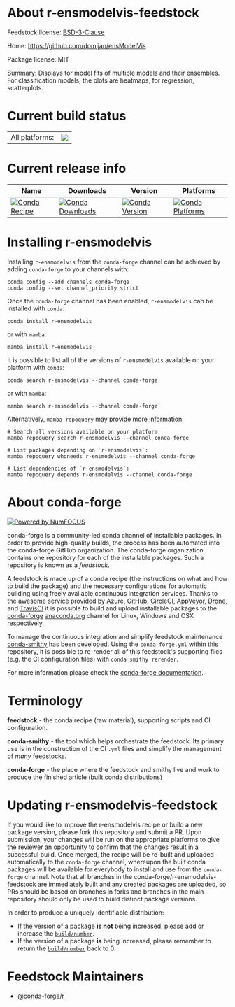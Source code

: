 About r-ensmodelvis-feedstock
=============================

Feedstock license: [BSD-3-Clause](https://github.com/conda-forge/r-ensmodelvis-feedstock/blob/main/LICENSE.txt)

Home: https://github.com/domijan/ensModelVis

Package license: MIT

Summary: Displays for model fits of multiple models and their ensembles. For classification models, the plots are heatmaps, for regression, scatterplots.

Current build status
====================


<table><tr><td>All platforms:</td>
    <td>
      <a href="https://dev.azure.com/conda-forge/feedstock-builds/_build/latest?definitionId=16799&branchName=main">
        <img src="https://dev.azure.com/conda-forge/feedstock-builds/_apis/build/status/r-ensmodelvis-feedstock?branchName=main">
      </a>
    </td>
  </tr>
</table>

Current release info
====================

| Name | Downloads | Version | Platforms |
| --- | --- | --- | --- |
| [![Conda Recipe](https://img.shields.io/badge/recipe-r--ensmodelvis-green.svg)](https://anaconda.org/conda-forge/r-ensmodelvis) | [![Conda Downloads](https://img.shields.io/conda/dn/conda-forge/r-ensmodelvis.svg)](https://anaconda.org/conda-forge/r-ensmodelvis) | [![Conda Version](https://img.shields.io/conda/vn/conda-forge/r-ensmodelvis.svg)](https://anaconda.org/conda-forge/r-ensmodelvis) | [![Conda Platforms](https://img.shields.io/conda/pn/conda-forge/r-ensmodelvis.svg)](https://anaconda.org/conda-forge/r-ensmodelvis) |

Installing r-ensmodelvis
========================

Installing `r-ensmodelvis` from the `conda-forge` channel can be achieved by adding `conda-forge` to your channels with:

```
conda config --add channels conda-forge
conda config --set channel_priority strict
```

Once the `conda-forge` channel has been enabled, `r-ensmodelvis` can be installed with `conda`:

```
conda install r-ensmodelvis
```

or with `mamba`:

```
mamba install r-ensmodelvis
```

It is possible to list all of the versions of `r-ensmodelvis` available on your platform with `conda`:

```
conda search r-ensmodelvis --channel conda-forge
```

or with `mamba`:

```
mamba search r-ensmodelvis --channel conda-forge
```

Alternatively, `mamba repoquery` may provide more information:

```
# Search all versions available on your platform:
mamba repoquery search r-ensmodelvis --channel conda-forge

# List packages depending on `r-ensmodelvis`:
mamba repoquery whoneeds r-ensmodelvis --channel conda-forge

# List dependencies of `r-ensmodelvis`:
mamba repoquery depends r-ensmodelvis --channel conda-forge
```


About conda-forge
=================

[![Powered by
NumFOCUS](https://img.shields.io/badge/powered%20by-NumFOCUS-orange.svg?style=flat&colorA=E1523D&colorB=007D8A)](https://numfocus.org)

conda-forge is a community-led conda channel of installable packages.
In order to provide high-quality builds, the process has been automated into the
conda-forge GitHub organization. The conda-forge organization contains one repository
for each of the installable packages. Such a repository is known as a *feedstock*.

A feedstock is made up of a conda recipe (the instructions on what and how to build
the package) and the necessary configurations for automatic building using freely
available continuous integration services. Thanks to the awesome service provided by
[Azure](https://azure.microsoft.com/en-us/services/devops/), [GitHub](https://github.com/),
[CircleCI](https://circleci.com/), [AppVeyor](https://www.appveyor.com/),
[Drone](https://cloud.drone.io/welcome), and [TravisCI](https://travis-ci.com/)
it is possible to build and upload installable packages to the
[conda-forge](https://anaconda.org/conda-forge) [anaconda.org](https://anaconda.org/)
channel for Linux, Windows and OSX respectively.

To manage the continuous integration and simplify feedstock maintenance
[conda-smithy](https://github.com/conda-forge/conda-smithy) has been developed.
Using the ``conda-forge.yml`` within this repository, it is possible to re-render all of
this feedstock's supporting files (e.g. the CI configuration files) with ``conda smithy rerender``.

For more information please check the [conda-forge documentation](https://conda-forge.org/docs/).

Terminology
===========

**feedstock** - the conda recipe (raw material), supporting scripts and CI configuration.

**conda-smithy** - the tool which helps orchestrate the feedstock.
                   Its primary use is in the construction of the CI ``.yml`` files
                   and simplify the management of *many* feedstocks.

**conda-forge** - the place where the feedstock and smithy live and work to
                  produce the finished article (built conda distributions)


Updating r-ensmodelvis-feedstock
================================

If you would like to improve the r-ensmodelvis recipe or build a new
package version, please fork this repository and submit a PR. Upon submission,
your changes will be run on the appropriate platforms to give the reviewer an
opportunity to confirm that the changes result in a successful build. Once
merged, the recipe will be re-built and uploaded automatically to the
`conda-forge` channel, whereupon the built conda packages will be available for
everybody to install and use from the `conda-forge` channel.
Note that all branches in the conda-forge/r-ensmodelvis-feedstock are
immediately built and any created packages are uploaded, so PRs should be based
on branches in forks and branches in the main repository should only be used to
build distinct package versions.

In order to produce a uniquely identifiable distribution:
 * If the version of a package **is not** being increased, please add or increase
   the [``build/number``](https://docs.conda.io/projects/conda-build/en/latest/resources/define-metadata.html#build-number-and-string).
 * If the version of a package **is** being increased, please remember to return
   the [``build/number``](https://docs.conda.io/projects/conda-build/en/latest/resources/define-metadata.html#build-number-and-string)
   back to 0.

Feedstock Maintainers
=====================

* [@conda-forge/r](https://github.com/conda-forge/r/)

